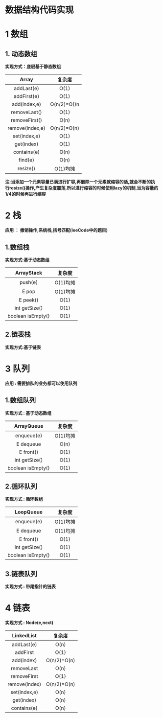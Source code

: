 数据结构代码实现
==============

# 1 数组
  
## 1. 动态数组
  
  **实现方式：底层基于静态数组**
  
  Array<E>|复杂度
  :-----:|:----:
  addLast(e)|O(1)
  addFirst(e)|O(1)
  add(index,e)|O(n/2)=O()n
  removeLast()|O(1)
  removeFirst()|O(n)
  remove(index,e)|O(n/2)=O(n)
  set(index,e)|O(1)
  get(index)|O(1)
  contains(e)|O(n)
  find(e)|O(n)
  resize()|O(1)均摊
  
  **注:当添加一个元素容量已满进行扩容,再删除一个元素就缩容的话,就会不断的执行resize()操作,产生复杂度震荡,所以进行缩容的时候使用lazy的机制,当为容量的1/4的时候再进行缩容**
  
# 2 栈

**应用 ： 撤销操作,系统栈,括号匹配(leeCode中的题目)**

## 1.数组栈
   **实现方式:基于动态数组**
   
  ArrayStack<E>|复杂度
  :-----:|:----:
  push(e)|O(1)均摊
  E pop  |O(1)均摊
  E peek() | O(1)
  int getSize()|O(1)
  boolean isEmpty()|O(1)
  
## 2.链表栈
   **实现方式:基于链表**
  
# 3 队列

**应用 : 需要排队的业务都可以使用队列**

## 1.数组队列
   **实现方式 : 基于动态数组**
   
  ArrayQueue<E>|复杂度
  :-----:|:----:
  enqueue(e)|O(1)均摊
  E dequeue  |O(n)
  E front() | O(1)
  int getSize()|O(1)
  boolean isEmpty()|O(1)
   
## 2.循环队列
   **实现方式 : 循环数组**
   
  LoopQueue<E>|复杂度
  :-----:|:----:
  enqueue(e)|O(1)均摊
  E dequeue  |O(1)均摊
  E front() | O(1)
  int getSize()|O(1)
  boolean isEmpty()|O(1)

## 3.链表队列
   **实现方式 : 带尾指针的链表**
   
# 4 链表
  
  **实现方式 : Node(e,next)**
  
  LinkedList<E>|复杂度
  :-----:|:----:
  addLast(e)|O(n)
  addFirst|O(1)
  add(index)| O(n/2)=O(n)
  removeLast|O(n)
  removeFirst|O(1)
  remove(index)|O(n/2)=O(n)
  set(index,e)|O(n)
  get(index)|O(n)
  contains(e)|O(n)
  

